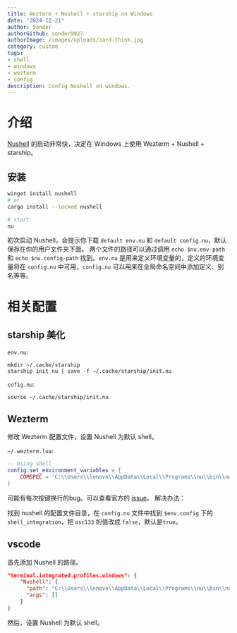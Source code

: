 ```yaml
---
title: Wezterm + Nushell + starship on Windows
date: "2024-12-21"
author: Sonder
authorGithub: sonder9927
authorImage: /images/uploads/zard-think.jpg
category: custom
tags:
- shell
- windows
- wezterm
- config
description: Config Nushell on windows.
---
```


# 介绍

[Nushell](https://nushell.sh) 的启动非常快，决定在 Windows 上使用 Wezterm + Nushell + starship。

## 安装

```sh
winget install nushell
# or
cargo install --locked nushell

# start
nu
```

初次启动 Nushell，会提示你下载 `default env.nu` 和 `default config.nu`，默认保存在你的用户文件夹下面。
两个文件的路径可以通过调用 `echo $nu.env-path` 和 `echo $nu.config-path` 找到。`env.nu` 是用来定义环境变量的，定义的环境变量将在 `config.nu` 中可用，`config.nu` 可以用来在全局命名空间中添加定义、别名等等。

# 相关配置

## starship 美化

`env.nu`:

```nu
mkdir ~/.cache/starship
starship init nu | save -f ~/.cache/starship/init.nu
```

`cofig.nu`:

```nu
source ~/.cache/starship/init.nu
```

## Wezterm

修改 Wezterm 配置文件，设置 Nushell 为默认 shell。

`~/.wezterm.lua`:

```lua
-- Using shell
config.set_environment_variables = {
    COMSPEC = 'C:\\Users\\lenovo\\AppData\\Local\\Programs\\nu\\bin\\nu.exe',
}
```

可能有每次按键换行的bug。可以查看官方的 [issue](https://github.com/nushell/nushell/issues/5585)。
解决办法：

找到 nushell 的配置文件目录，在 `config.nu` 文件中找到 `$env.config` 下的 `shell_integration`，把 `osc133` 的值改成 `false`，默认是`true`。

## vscode

首先添加 Nushell 的路径。

```json
"terminal.integrated.profiles.windows": {
    "Nushell": {
      "path": "C:\\Users\\lenovo\\AppData\\Local\\Programs\\nu\\bin\\nu.exe",
      "args": []
    }
}
```

然后，设置 Nushell 为默认 shell。
